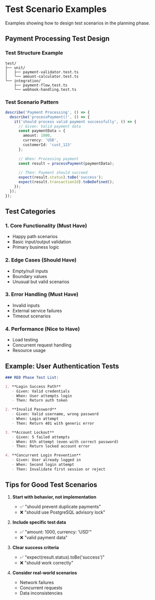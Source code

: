 # Test Scenario Examples

Examples showing how to design test scenarios in the planning phase.

## Payment Processing Test Design

### Test Structure Example
```
test/
├── unit/
│   ├── payment-validator.test.ts
│   └── amount-calculator.test.ts
└── integration/
    ├── payment-flow.test.ts
    └── webhook-handling.test.ts
```

### Test Scenario Pattern

```typescript
describe('Payment Processing', () => {
  describe('processPayment()', () => {
    it('should process valid payment successfully', () => {
      // Given: Valid payment data
      const paymentData = {
        amount: 1000,
        currency: 'USD',
        customerId: 'cust_123'
      };
      
      // When: Processing payment
      const result = processPayment(paymentData);
      
      // Then: Payment should succeed
      expect(result.status).toBe('success');
      expect(result.transactionId).toBeDefined();
    });
  });
});
```

## Test Categories

### 1. Core Functionality (Must Have)
- Happy path scenarios
- Basic input/output validation
- Primary business logic

### 2. Edge Cases (Should Have)
- Empty/null inputs
- Boundary values
- Unusual but valid scenarios

### 3. Error Handling (Must Have)
- Invalid inputs
- External service failures
- Timeout scenarios

### 4. Performance (Nice to Have)
- Load testing
- Concurrent request handling
- Resource usage

## Example: User Authentication Tests

```markdown
### RED Phase Test List:

1. **Login Success Path**
   - Given: Valid credentials
   - When: User attempts login
   - Then: Return auth token

2. **Invalid Password**
   - Given: Valid username, wrong password
   - When: Login attempt
   - Then: Return 401 with generic error

3. **Account Lockout**
   - Given: 5 failed attempts
   - When: 6th attempt (even with correct password)
   - Then: Return locked account error

4. **Concurrent Login Prevention**
   - Given: User already logged in
   - When: Second login attempt
   - Then: Invalidate first session or reject
```

## Tips for Good Test Scenarios

1. **Start with behavior, not implementation**
   - ✅ "should prevent duplicate payments"
   - ❌ "should use PostgreSQL advisory lock"

2. **Include specific test data**
   - ✅ "amount: 1000, currency: 'USD'"
   - ❌ "valid payment data"

3. **Clear success criteria**
   - ✅ "expect(result.status).toBe('success')"
   - ❌ "should work correctly"

4. **Consider real-world scenarios**
   - Network failures
   - Concurrent requests
   - Data inconsistencies